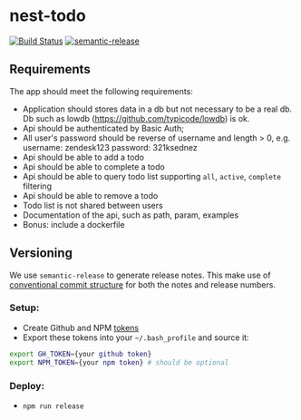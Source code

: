 # nest-todo
[![Build Status](https://travis-ci.org/immanuel192/nest-todo.svg?branch=master)](https://travis-ci.org/immanuel192/nest-todo)
[![semantic-release](https://img.shields.io/badge/%20%20%F0%9F%93%A6%F0%9F%9A%80-semantic--release-e10079.svg)](https://travis-ci.org/immanuel192/nest-todo)

## Requirements
The app should meet the following requirements:
- Application should stores data in a db but not necessary to be a real db. Db such as lowdb (https://github.com/typicode/lowdb) is ok.
- Api should be authenticated by Basic Auth;
- All user's password should be reverse of username and length > 0, e.g. username: zendesk123 password: 321ksednez
- Api should be able to add a todo
- Api should be able to complete a todo
- Api should be able to query todo list supporting `all`, `active`, `complete` filtering
- Api should be able to remove a todo
- Todo list is not shared between users
- Documentation of the api, such as path, param, examples
- Bonus: include a dockerfile

   
## Versioning
We use `semantic-release` to generate release notes. This make use of [conventional commit structure](https://www.conventionalcommits.org/en/v1.0.0-beta.4/) for both the notes and release numbers.


### Setup:
- Create Github and NPM [tokens](https://github.com/immanuel192/semantic-release-sample)
- Export these tokens into your `~/.bash_profile` and source it:
```sh
export GH_TOKEN={your github token}
export NPM_TOKEN={your npm token} # should be optional
```

### Deploy:
- `npm run release`
